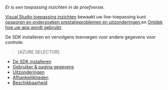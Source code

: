 
*Er is een toepassing inzichten in de proefversie.*

<a name="selector1"></a>

[Visual Studio toepassing inzichten](../articles/application-insights/app-insights-overview.md) bewaakt uw live-toepassing kunt [opsporen en onderzoeken prestatieproblemen en uitzonderingen,](../articles/application-insights/app-insights-detect-triage-diagnose.md)en [Ontdek hoe uw app wordt gebruikt](../articles/application-insights/app-insights-overview-usage.md). 

De SDK installeren en vervolgens toevoegen voor andere gegevens voor controle:

> [AZURE.SELECTOR]
- [De SDK installeren](../articles/application-insights/app-insights-asp-net.md#selector1)
- [Gebruiker & pagina gegevens](../articles/application-insights/app-insights-javascript.md#selector1)
- [Uitzonderingen](../articles/application-insights/app-insights-asp-net-exceptions.md#selector1)
- [Afhankelijkheden](../articles/application-insights/app-insights-asp-net-dependencies.md#selector1)
- [Beschikbaarheid](../articles/application-insights/app-insights-monitor-web-app-availability.md#selector1)

